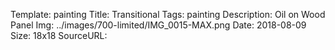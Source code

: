 Template: painting
Title:  Transitional
Tags: painting
Description: Oil on Wood Panel
Img: ../images/700-limited/IMG_0015-MAX.png
Date: 2018-08-09
Size: 18x18
SourceURL: 
    